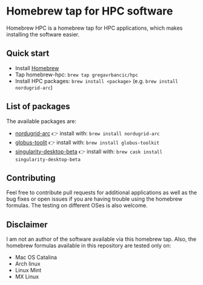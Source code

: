 # Homebrew tap for HPC software

Homebrew HPC is a homebrew tap for HPC applications, which makes installing the software easier.

## Quick start

- Install [Homebrew](http://brew.sh/)
- Tap homebrew-hpc: ```brew tap gregavrbancic/hpc```
- Install HPC packages: ```brew install <package>``` (e.g. ```brew install nordugrid-arc```)

## List of packages

The available packages are:

- [nordugrid-arc](http://www.nordugrid.org/arc/arc6/) :point_right: install with: ```brew install nordugrid-arc```
- [globus-toolit](https://www.globus.org/toolkit/) :point_right: install with: ```brew install globus-toolkit```
- [singularity-desktop-beta](https://sylabs.io/singularity-desktop-macos/) :point_right: install with: ```brew cask install singularity-desktop-beta```

## Contributing

Feel free to contribute pull requests for additional applications as well as the bug fixes or open issues if you are having trouble using the homebrew formulas. The testing on different OSes is also welcome.

## Disclaimer

I am not an author of the software available via this homebrew tap. Also, the homebrew formulas available in this repository are tested only on:

- Mac OS Catalina
- Arch linux
- Linux Mint
- MX Linux
